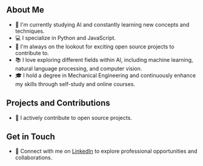 ## About Me

- 🌱 I'm currently studying AI and constantly learning new concepts and techniques.
- 💻 I specialize in Python and JavaScript.
- 🔭 I'm always on the lookout for exciting open source projects to contribute to.
- 📚 I love exploring different fields within AI, including machine learning, natural language processing, and computer vision.
- 🎓 I hold a degree in Mechanical Engineering and continuously enhance my skills through self-study and online courses.


## Projects and Contributions

- 🚀 I actively contribute to open source projects.

## Get in Touch

- 💼 Connect with me on [LinkedIn](https://www.linkedin.com/in/eduardo-mateo-nardone-b659b8222/) to explore professional opportunities and collaborations.
